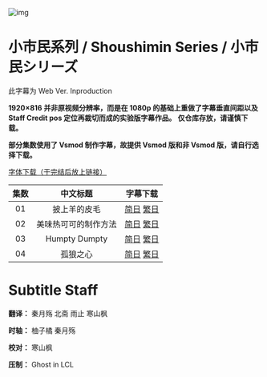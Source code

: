 ![img](https://p.inari.site/kitauji/pigeon/ShoShimin.webp)

# 小市民系列 / Shoushimin Series / 小市民シリーズ

此字幕为 Web Ver. Inproduction

**1920×816 并非原视频分辨率，而是在 1080p 的基础上重做了字幕垂直间距以及 Staff Credit pos 定位再裁切而成的实验版字幕作品。**
**仅仓库存放，请谨慎下载。**

**部分集数使用了 Vsmod 制作字幕，故提供 Vsmod 版和非 Vsmod 版，请自行选择下载。**

[字体下载（于完结后放上链接）]()

|集数|中文标题|字幕下载|
|:-:|:-:|:-:|
|01|披上羊的皮毛|[简日](<[KitaujiSub] Shoushimin Series - 01.chs_jp.ass>) [繁日](<[KitaujiSub] Shoushimin Series - 01.cht_jp.ass>)|
|02|美味热可可的制作方法|[简日](<[KitaujiSub] Shoushimin Series - 02.chs_jp.ass>) [繁日](<[KitaujiSub] Shoushimin Series - 02.cht_jp.ass>)|
|03|Humpty Dumpty|[简日](<[KitaujiSub] Shoushimin Series - 03.chs_jp.ass>) [繁日](<[KitaujiSub] Shoushimin Series - 03.cht_jp.ass>)|
|04|孤狼之心|[简日](<[KitaujiSub] Shoushimin Series - 04.chs_jp.ass>) [繁日](<[KitaujiSub] Shoushimin Series - 04.cht_jp.ass>)|

# Subtitle Staff

**翻译：** 秦月殇  北斋  雨止  寒山枫

**时轴：** 柚子橘  秦月殇

**校对：** 寒山枫

**压制：** Ghost in LCL

